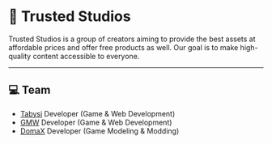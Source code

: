 # 🚀 Trusted Studios

Trusted Studios is a group of creators aiming to provide the best assets at affordable prices and offer free products as well. Our goal is to make high-quality content accessible to everyone.

---

## 💻 Team

- [Tabysi](https://github.com/tabysi)  Developer (Game & Web Development)
- [GMW](https://github.com/GermanWarthog)  Developer (Game & Web Development)
- [DomaX](https://www.gta5-mods.com/users/DomaX)  Developer (Game Modeling & Modding)
